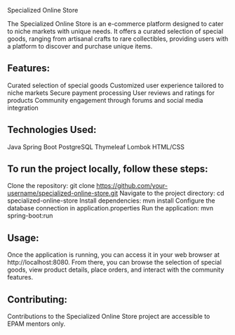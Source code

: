 Specialized Online Store

The Specialized Online Store is an e-commerce platform designed to cater to niche markets with unique needs. It offers a curated selection of special goods, ranging from artisanal crafts to rare collectibles, providing users with a platform to discover and purchase unique items.

Features:
---------
Curated selection of special goods
Customized user experience tailored to niche markets
Secure payment processing
User reviews and ratings for products
Community engagement through forums and social media integration


Technologies Used:
------------------
Java
Spring Boot
PostgreSQL
Thymeleaf
Lombok
HTML/CSS

To run the project locally, follow these steps:
-----------------------------------------------

Clone the repository: git clone https://github.com/your-username/specialized-online-store.git
Navigate to the project directory: cd specialized-online-store
Install dependencies: mvn install
Configure the database connection in application.properties
Run the application: mvn spring-boot:run


Usage:
------
Once the application is running, you can access it in your web browser at http://localhost:8080. From there, you can browse the selection of special goods, view product details, place orders, and interact with the community features.

Contributing:
-------------
Contributions to the Specialized Online Store project are accessible to EPAM mentors only. 
